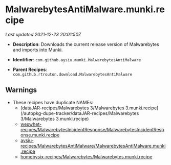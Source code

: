 # MalwarebytesAntiMalware.munki.recipe

_Last updated 2021-12-23 20:01:50Z_

- **Description**: Downloads the current release version of Malwarebytes and imports into Munki.

- **Identifier**: `com.github.aysiu.munki.MalwarebytesAntiMalware`

- **Parent Recipes**: `com.github.rtrouton.download.MalwarebytesAntiMalware`


## Warnings

- These recipes have duplicate NAMEs:
    - [dataJAR-recipes/Malwarebytes 3/Malwarebytes 3.munki.recipe](/autopkg-dupe-tracker/dataJAR-recipes/Malwarebytes 3/Malwarebytes 3.munki.recipe)
    - [weswhet-recipes/MalwarebytesIncidentResponse/MalwarebytesIncidentResponse.munki.recipe](/autopkg-dupe-tracker/weswhet-recipes/MalwarebytesIncidentResponse/MalwarebytesIncidentResponse.munki.recipe)
    - [aysiu-recipes/MalwarebytesAntiMalware/MalwarebytesAntiMalware.munki.recipe](/autopkg-dupe-tracker/aysiu-recipes/MalwarebytesAntiMalware/MalwarebytesAntiMalware.munki.recipe)
    - [homebysix-recipes/Malwarebytes/Malwarebytes.munki.recipe](/autopkg-dupe-tracker/homebysix-recipes/Malwarebytes/Malwarebytes.munki.recipe)